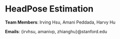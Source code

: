 #  HeadPose Estimation

**Team Members**: Irving Hsu, Amani Peddada, Harvy Hu

**Emails**: {irvhsu, amanivp, zhianghu}@stanford.edu
